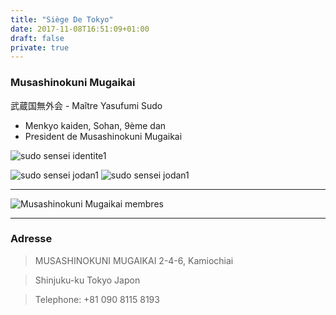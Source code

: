 ```yaml
---
title: "Siège De Tokyo"
date: 2017-11-08T16:51:09+01:00
draft: false
private: true
---
```


### Musashinokuni Mugaikai
武蔵国無外会 - Maître Yasufumi Sudo

* Menkyo kaiden, Sohan, 9ème dan
* President de Musashinokuni Mugaikai

![sudo sensei identite1](/images/sudo-sensei/sudo-sensei-identite1.jpg)

![sudo sensei jodan1](/images/sudo-sensei/sudo-sensei-jodan1.png)
![sudo sensei jodan1](/images/sudo-sensei/sudo-sensei-noto1.png)

___

![Musashinokuni Mugaikai membres](/images/mugai-ryu-mokuso1.jpg)

___

### Adresse 

>MUSASHINOKUNI MUGAIKAI
>2-4-6, Kamiochiai 

>Shinjuku-ku Tokyo Japon

>Telephone: +81 090 8115 8193

